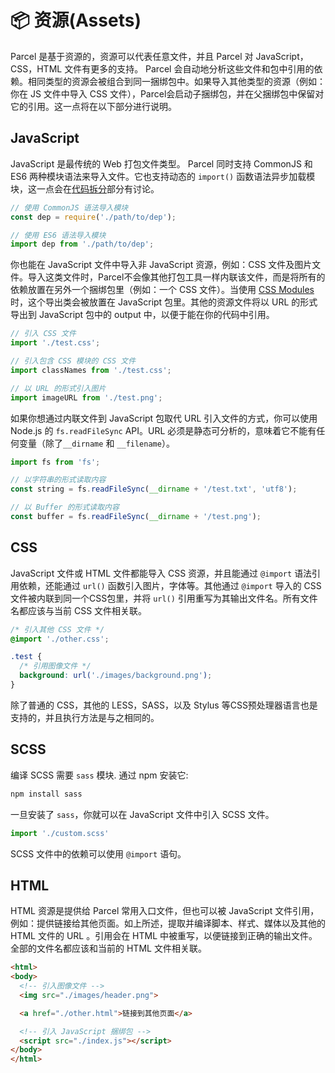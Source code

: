 # 📦 资源(Assets)

Parcel 是基于资源的，资源可以代表任意文件，并且 Parcel 对 JavaScript，CSS，HTML 文件有更多的支持。 Parcel 会自动地分析这些文件和包中引用的依赖。相同类型的资源会被组合到同一捆绑包中。如果导入其他类型的资源（例如：你在 JS 文件中导入 CSS 文件），Parcel会启动子捆绑包，并在父捆绑包中保留对它的引用。这一点将在以下部分进行说明。

## JavaScript

JavaScript 是最传统的 Web 打包文件类型。 Parcel 同时支持 CommonJS 和 ES6 两种模块语法来导入文件。它也支持动态的 `import()` 函数语法异步加载模块，这一点会在[代码拆分](code_splitting.html)部分有讨论。

```javascript
// 使用 CommonJS 语法导入模块
const dep = require('./path/to/dep');

// 使用 ES6 语法导入模块
import dep from './path/to/dep';
```

你也能在 JavaScript 文件中导入非 JavaScript 资源，例如：CSS 文件及图片文件。导入这类文件时，Parcel不会像其他打包工具一样内联该文件，而是将所有的依赖放置在另外一个捆绑包里（例如：一个 CSS 文件）。当使用 [CSS Modules](https://github.com/css-modules/css-modules) 时，这个导出类会被放置在 JavaScript 包里。其他的资源文件将以 URL 的形式导出到 JavaScript 包中的 output 中，以便于能在你的代码中引用。

```javascript
// 引入 CSS 文件
import './test.css';

// 引入包含 CSS 模块的 CSS 文件
import classNames from './test.css';

// 以 URL 的形式引入图片
import imageURL from './test.png';
```

如果你想通过内联文件到 JavaScript 包取代 URL 引入文件的方式，你可以使用 Node.js 的 `fs.readFileSync` API。URL 必须是静态可分析的，意味着它不能有任何变量（除了`__dirname` 和 `__filename`）。

```javascript
import fs from 'fs';

// 以字符串的形式读取内容
const string = fs.readFileSync(__dirname + '/test.txt', 'utf8');

// 以 Buffer 的形式读取内容
const buffer = fs.readFileSync(__dirname + '/test.png');
```

## CSS

JavaScript 文件或 HTML 文件都能导入 CSS 资源，并且能通过 `@import` 语法引用依赖，还能通过 `url()` 函数引入图片，字体等。其他通过 `@import` 导入的 CSS 文件被内联到同一个CSS包里，并将 `url()` 引用重写为其输出文件名。所有文件名都应该与当前 CSS 文件相关联。

```css
/* 引入其他 CSS 文件 */
@import './other.css';

.test {
  /* 引用图像文件 */
  background: url('./images/background.png');
}
```

除了普通的 CSS，其他的 LESS，SASS，以及 Stylus 等CSS预处理器语言也是支持的，并且执行方法是与之相同的。

## SCSS
编译 SCSS 需要 `sass` 模块. 通过 npm 安装它:
```bash
npm install sass
```
一旦安装了 `sass`，你就可以在 JavaScript 文件中引入 SCSS 文件。
```javascript
import './custom.scss'
```
SCSS 文件中的依赖可以使用 `@import` 语句。

## HTML

HTML 资源是提供给 Parcel 常用入口文件，但也可以被 JavaScript 文件引用，例如：提供链接给其他页面。如上所述，提取并编译脚本、样式、媒体以及其他的 HTML 文件的 URL 。引用会在 HTML 中被重写，以便链接到正确的输出文件。全部的文件名都应该和当前的 HTML 文件相关联。

```html
<html>
<body>
  <!-- 引入图像文件 -->
  <img src="./images/header.png">

  <a href="./other.html">链接到其他页面</a>

  <!-- 引入 JavaScript 捆绑包 -->
  <script src="./index.js"></script>
</body>
</html>
```

